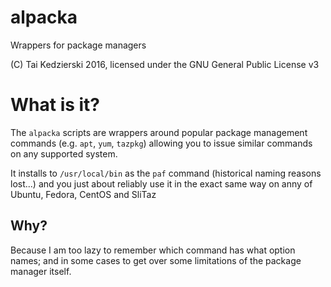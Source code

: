 # alpacka

Wrappers for package managers

(C) Tai Kedzierski 2016, licensed under the GNU General Public License v3

# What is it?

The `alpacka` scripts are wrappers around popular package management commands (e.g. `apt`, `yum`, `tazpkg`) allowing you to issue similar commands on any supported system.

It installs to `/usr/local/bin` as the `paf` command (historical naming reasons lost...) and you just about reliably use it in the exact same way on anny of Ubuntu, Fedora, CentOS and SliTaz

## Why?

Because I am too lazy to remember which command has what option names; and in some cases to get over some limitations of the package manager itself.

